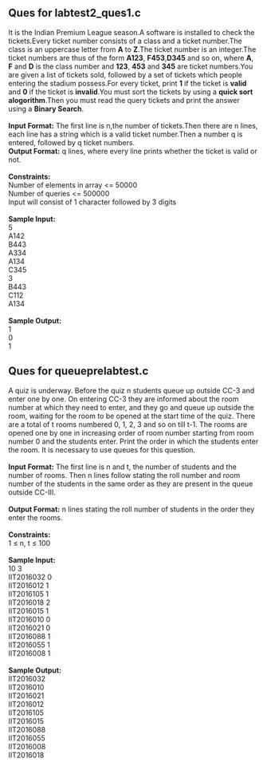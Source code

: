## Ques for labtest2_ques1.c
It is the Indian Premium League season.A software is installed to check the tickets.Every ticket number consists of a class and a ticket number.The class is an uppercase letter from **A** to **Z**.The ticket number is an integer.The ticket numbers are thus of the form **A123**, **F453**,**D345** and so on, where **A**, **F** and **D** is the class number and **123**, **453** and **345** are ticket numbers.You are given a list of tickets sold, followed by a set of tickets which people entering the stadium possess.For every ticket, print **1** if the ticket is **valid** and **0** if the ticket is **invalid**.You must sort the tickets by using a **quick sort alogorithm**.Then you must read the query tickets and print the answer using a **Binary Search**.<br><br>
**Input Format:** The first line is n,the number of tickets.Then there are n lines, each line has a string which is a valid ticket number.Then a number q is entered, followed by q ticket numbers.<br>
**Output Format:** q lines, where every line prints whether the ticket is valid or not.<br><br>
**Constraints:**<br>
Number of elements in array <= 50000<br>
Number of queries <= 500000<br>
Input will consist of 1 character followed by 3 digits<br><br>
**Sample Input:**<br>
5<br>
A142<br>
B443<br>
A334<br>
A134<br>
C345<br>
3<br>
B443<br>
C112<br>
A134<br><br>
**Sample Output:**<br>
1<br>
0<br>
1<br>

## Ques for queueprelabtest.c
A quiz is underway. Before the quiz n students queue up outside CC-3 and enter one by one. On entering CC-3 they are informed about the room number at which they need to enter, and they go and queue up outside the room, waiting for the room to be opened at the start time of the quiz. There are a total of t rooms numbered 0, 1, 2, 3 and so on till t-1. The rooms are opened one by one in increasing order of room number starting from room number 0 and the students enter. Print the order in which the students enter the room. It is necessary to use queues for this question.<br><br>
**Input Format:** The first line is n and t, the number of students and the number of rooms. Then n lines follow stating the roll number and room number of the students in the same order as they are present in the queue outside CC-III.<br><br>
**Output Format:** n lines stating the roll number of students in the order they enter the rooms.<br><br>
**Constraints:**<br>
1 ≤ n, t ≤ 100<br><br>
**Sample Input:**<br>
10 3<br>
IIT2016032 0<br>
IIT2016012 1<br>
IIT2016105 1<br>
IIT2016018 2<br>
IIT2016015 1<br>
IIT2016010 0<br>
IIT2016021 0<br>
IIT2016088 1<br>
IIT2016055 1<br>
IIT2016008 1<br><br>
**Sample Output:**<br>
IIT2016032<br>
IIT2016010<br>
IIT2016021<br>
IIT2016012<br>
IIT2016105<br>
IIT2016015<br>
IIT2016088<br>
IIT2016055<br>
IIT2016008<br>
IIT2016018<br>
